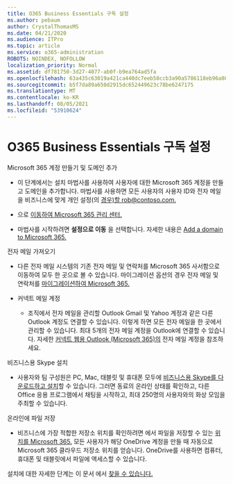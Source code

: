 ```yaml
---
title: O365 Business Essentials 구독 설정
ms.author: pebaum
author: CrystalThomasMS
ms.date: 04/21/2020
ms.audience: ITPro
ms.topic: article
ms.service: o365-administration
ROBOTS: NOINDEX, NOFOLLOW
localization_priority: Normal
ms.assetid: df781750-3d27-4077-ab0f-b9ea764ad5fa
ms.openlocfilehash: 63a435c63019a421ca440dc7eeb58ccb3a90a5786118eb96a081f60a10e7d0b8
ms.sourcegitcommit: b5f7da89a650d2915dc652449623c78be6247175
ms.translationtype: MT
ms.contentlocale: ko-KR
ms.lasthandoff: 08/05/2021
ms.locfileid: "53910624"
---
```

# <a name="setting-up-your-o365-business-essentials-subscription"></a>O365 Business Essentials 구독 설정

Microsoft 365 계정 만들기 및 도메인 추가
  
- 이 단계에서는 설치 마법사를 사용하여 사용자에 대한 Microsoft 365 계정을 만들고 도메인을 추가합니다. 마법사를 사용하면 모든 사용자의 사용자 ID와 전자 메일을 비즈니스에 맞게 개인 설정(의 [경우)할 rob@contoso.com.](mailto:rob@contoso.com)
    
- 으로 [이동하여 Microsoft 365 관리 센터.](https://login.partner.microsoftonline.cn/)
    
- 마법사를 시작하려면 **설정으로 이동** 을 선택합니다. 자세한 내용은 [Add a domain to Microsoft 365.](https://docs.microsoft.com/microsoft-365/admin/setup/add-domain)
    
전자 메일 가져오기
  
- 다른 전자 메일 시스템의 기존 전자 메일 및 연락처를 Microsoft 365 사서함으로 이동하여 모두 한 곳으로 볼 수 있습니다. 마이그레이션 옵션의 경우 전자 메일 및 연락처를 [마이그레이션하여 Microsoft 365.](https://docs.microsoft.com/microsoft-365/admin/setup/migrate-email-and-contacts-admin)
    
- 커넥트 메일 계정
    
  - 조직에서 전자 메일을 관리할 Outlook Gmail 및 Yahoo 계정과 같은 다른 Outlook 계정도 연결할 수 있습니다. 이렇게 하면 모든 전자 메일을 한 곳에서 관리할 수 있습니다. 최대 5개의 전자 메일 계정을 Outlook에 연결할 수 있습니다. 자세한 [커넥트 웹용 Outlook (Microsoft 365)의](https://support.office.com/Article/Connect-email-accounts-in-Outlook-on-the-web-Office-365-d7012ff0-924f-4f78-8aca-c3912d886c4d) 전자 메일 계정을 참조하세요. 
    
비즈니스용 Skype 설치
  
- 사용자와 팀 구성원은 PC, Mac, 태블릿 및 휴대폰 모두에 [비즈니스용 Skype를 다운로드하고 설치](https://support.office.com/Article/download-and-install-Skype-for-Business-8a0d4da8-9d58-44f9-9759-5c8f340cb3fb)할 수 있습니다. 그러면 동료의 온라인 상태를 확인하고, 다른 Office 응용 프로그램에서 채팅을 시작하고, 최대 250명의 사용자와의 화상 모임을 주최할 수 있습니다. 
    
온라인에 파일 저장
  
- 비즈니스에 가장 적합한 저장소 위치를 확인하려면 에서 파일을 저장할 수 있는 [위치를 Microsoft 365.](https://support.office.com/article/c7c20284-bc94-47f4-9728-d28e9daf0790.aspx) 모든 사용자가  해당 OneDrive 계정을 만들 때 자동으로 Microsoft 365 클라우드 저장소 위치를 얻습니다. OneDrive를 사용하면 컴퓨터, 휴대폰 및 태블릿에서 파일에 액세스할 수 있습니다. 
    
설치에 대한 자세한 단계는 이 문서 에서 [찾을 수 있습니다.](https://docs.microsoft.com/microsoft-365/admin/setup/setup)
  

